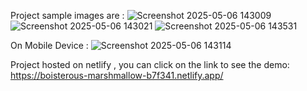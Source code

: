 Project sample images are :
![Screenshot 2025-05-06 143009](https://github.com/user-attachments/assets/a31e2444-1def-4e80-a693-1b9fd9e365a2)
![Screenshot 2025-05-06 143021](https://github.com/user-attachments/assets/6de006d8-f12a-4d05-b4e3-5411d7b571af)
![Screenshot 2025-05-06 143531](https://github.com/user-attachments/assets/ae84fb1e-a87a-4114-8b79-52b648005a73)

On Mobile Device : 
![Screenshot 2025-05-06 143114](https://github.com/user-attachments/assets/088ba7af-2be0-480a-982e-2b955bb195f6)



Project hosted on netlify , you can click on the link to see the demo:
https://boisterous-marshmallow-b7f341.netlify.app/
